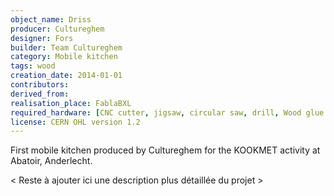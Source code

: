 ```yaml
---
object_name: Driss
producer: Cultureghem
designer: Fors
builder: Team Cultureghem
category: Mobile kitchen
tags: wood
creation_date: 2014-01-01
contributors:
derived_from:
realisation_place: FablaBXL
required_hardware: [CNC cutter, jigsaw, circular saw, drill, Wood glue or not, sander, sand paper]
license: CERN OHL version 1.2
---
```

First mobile kitchen produced by Cultureghem for the KOOKMET activity at Abatoir, Anderlecht.

< Reste à ajouter ici une description plus détaillée du projet >
